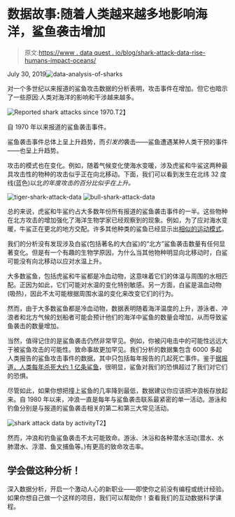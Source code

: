 # 数据故事:随着人类越来越多地影响海洋，鲨鱼袭击增加

> 原文:[https://www . data quest . io/blog/shark-attack-data-rise-humans-impact-oceans/](https://www.dataquest.io/blog/shark-attack-data-rise-humans-impact-oceans/)

July 30, 2019![data-analysis-of-sharks](../Images/889b3ecaa265faded6627327807fad15.png)

对一个多世纪以来报道的鲨鱼攻击数据的分析表明，攻击事件在增加。但它也暗示了一些原因:人类对海洋的影响和干涉越来越多。

![Reported shark attacks since 1970.](../Images/9da02b11037199be231f346099656598.png "shark-attacks")T2】

自 1970 年以来报道的鲨鱼袭击事件。

鲨鱼袭击事件总体上呈上升趋势，而*引发的*袭击——鲨鱼遭遇某种人类干预的事件——也呈上升趋势。

攻击的模式也在变化。例如，随着气候变化使海水变暖，涉及虎鲨和牛鲨这两种最具攻击性的物种的攻击似乎正在向北移动。下面，我们可以看到发生在北纬 32 度线(蓝色)以北*的年度攻击的百分比似乎在上升。*

![tiger-shark-attack-data](../Images/171626613a3d096d0bacd54297632636.png "tiger-shark-attack-data")   ![bull-shark-attack-data](../Images/356dac2c52fd230f4c9fc4cb10bfba6f.png "bull-shark-attack-data")

总的来说，虎鲨和牛鲨约占大多数年份所有报道的鲨鱼袭击事件的一半。这些物种在北方攻击的增加强化了海洋生物学家已经观察到的现象。例如，为了应对海水变暖，牛鲨正在更北的地方交配。许多其他种类的鲨鱼已经显示出[相似的运动模式](https://journals.plos.org/plosone/article?id=10.1371/journal.pone.0150911#sec004)。

我们的分析没有发现涉及白鲨(包括著名的大白鲨)的“北方”鲨鱼袭击数量有任何显著变化。但是有一个有趣的生物学原因，为什么当其他物种明显向北移动时，白鲨可能没有向北移动以应对水温上升。

大多数鲨鱼，包括虎鲨和牛鲨都是冷血动物，这意味着它们的体温与周围的水相匹配。正因为如此，它们可能对水温的变化特别敏感。另一方面，白鲨是温血动物(吸热)，因此不太可能根据周围水温的变化来改变它们的行为。

然而，由于大多数鲨鱼都是冷血动物，数据表明随着海洋温度的上升，游泳者、冲浪者和北方气候的划船者可能会预计他们的海洋中鲨鱼的数量会增加，从而导致鲨鱼袭击的数量增加。

当然，值得记住的是鲨鱼袭击仍然非常罕见。例如，你被闪电击中的可能性远远大于被鲨鱼攻击的可能性。致命事故更加罕见。我们分析的数据集包含 6000 多起人类报告的鲨鱼攻击事件的数据，其中只包括每年报告的几起死亡事件。鉴于[据报道，人类每年杀死大约 1 亿条鲨鱼](https://www.nationalgeographic.com/culture/article/100-million-sharks-killed-every-year-study-shows-on-eve-of-international-conference-on-shark-protection)，很明显，鲨鱼对我们的恐惧超过了我们对它们的恐惧。

尽管如此，如果你想把撞上鲨鱼的几率降到最低，数据建议你应该把冲浪板存放起来。自 1980 年以来，冲浪一直是每年与鲨鱼袭击联系最紧密的单一活动。游泳和钓鱼分别是与报道的鲨鱼袭击相关的第二和第三大常见活动。

![shark attack data by activity](../Images/9d5ab3ec20534adeb921e72e166ea6ef.png "shark-attack-data-by-activity")T2】

然而，冲浪和钓鱼鲨鱼袭击不太可能致命。游泳、沐浴和各种潜水活动(潜水、水肺潜水、浮潜、鱼叉捕鱼等。)有更高的致命攻击率。

## 学会做这种分析！

深入数据分析，开启一个激动人心的新职业——即使你之前没有编程或统计经验。如果你想自己做一个这样的项目，我们可以帮助你！查看我们的互动数据科学课程。